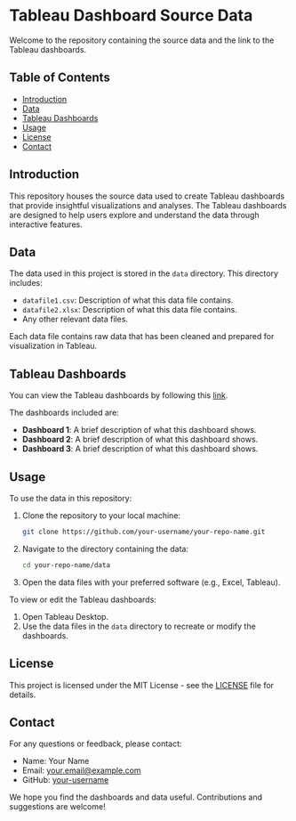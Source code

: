 # Tableau Dashboard Source Data

Welcome to the repository containing the source data and the link to the Tableau dashboards.

## Table of Contents

- [Introduction](#introduction)
- [Data](#data)
- [Tableau Dashboards](#tableau-dashboards)
- [Usage](#usage)
- [License](#license)
- [Contact](#contact)

## Introduction

This repository houses the source data used to create Tableau dashboards that provide insightful visualizations and analyses. The Tableau dashboards are designed to help users explore and understand the data through interactive features.

## Data

The data used in this project is stored in the `data` directory. This directory includes:

- `datafile1.csv`: Description of what this data file contains.
- `datafile2.xlsx`: Description of what this data file contains.
- Any other relevant data files.

Each data file contains raw data that has been cleaned and prepared for visualization in Tableau.

## Tableau Dashboards

You can view the Tableau dashboards by following this [link](https://your-tableau-dashboard-link.com).

The dashboards included are:

- **Dashboard 1**: A brief description of what this dashboard shows.
- **Dashboard 2**: A brief description of what this dashboard shows.
- **Dashboard 3**: A brief description of what this dashboard shows.

## Usage

To use the data in this repository:

1. Clone the repository to your local machine:
    ```bash
    git clone https://github.com/your-username/your-repo-name.git
    ```
2. Navigate to the directory containing the data:
    ```bash
    cd your-repo-name/data
    ```
3. Open the data files with your preferred software (e.g., Excel, Tableau).

To view or edit the Tableau dashboards:

1. Open Tableau Desktop.
2. Use the data files in the `data` directory to recreate or modify the dashboards.

## License

This project is licensed under the MIT License - see the [LICENSE](LICENSE) file for details.

## Contact

For any questions or feedback, please contact:

- Name: Your Name
- Email: your.email@example.com
- GitHub: [your-username](https://github.com/your-username)

We hope you find the dashboards and data useful. Contributions and suggestions are welcome!


